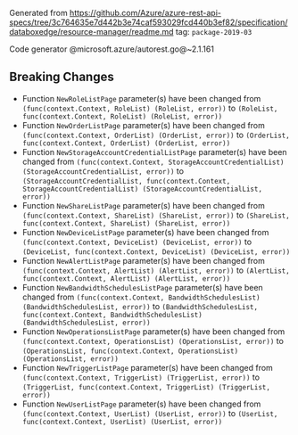 Generated from https://github.com/Azure/azure-rest-api-specs/tree/3c764635e7d442b3e74caf593029fcd440b3ef82/specification/databoxedge/resource-manager/readme.md tag: `package-2019-03`

Code generator @microsoft.azure/autorest.go@~2.1.161

## Breaking Changes

- Function `NewRoleListPage` parameter(s) have been changed from `(func(context.Context, RoleList) (RoleList, error))` to `(RoleList, func(context.Context, RoleList) (RoleList, error))`
- Function `NewOrderListPage` parameter(s) have been changed from `(func(context.Context, OrderList) (OrderList, error))` to `(OrderList, func(context.Context, OrderList) (OrderList, error))`
- Function `NewStorageAccountCredentialListPage` parameter(s) have been changed from `(func(context.Context, StorageAccountCredentialList) (StorageAccountCredentialList, error))` to `(StorageAccountCredentialList, func(context.Context, StorageAccountCredentialList) (StorageAccountCredentialList, error))`
- Function `NewShareListPage` parameter(s) have been changed from `(func(context.Context, ShareList) (ShareList, error))` to `(ShareList, func(context.Context, ShareList) (ShareList, error))`
- Function `NewDeviceListPage` parameter(s) have been changed from `(func(context.Context, DeviceList) (DeviceList, error))` to `(DeviceList, func(context.Context, DeviceList) (DeviceList, error))`
- Function `NewAlertListPage` parameter(s) have been changed from `(func(context.Context, AlertList) (AlertList, error))` to `(AlertList, func(context.Context, AlertList) (AlertList, error))`
- Function `NewBandwidthSchedulesListPage` parameter(s) have been changed from `(func(context.Context, BandwidthSchedulesList) (BandwidthSchedulesList, error))` to `(BandwidthSchedulesList, func(context.Context, BandwidthSchedulesList) (BandwidthSchedulesList, error))`
- Function `NewOperationsListPage` parameter(s) have been changed from `(func(context.Context, OperationsList) (OperationsList, error))` to `(OperationsList, func(context.Context, OperationsList) (OperationsList, error))`
- Function `NewTriggerListPage` parameter(s) have been changed from `(func(context.Context, TriggerList) (TriggerList, error))` to `(TriggerList, func(context.Context, TriggerList) (TriggerList, error))`
- Function `NewUserListPage` parameter(s) have been changed from `(func(context.Context, UserList) (UserList, error))` to `(UserList, func(context.Context, UserList) (UserList, error))`
